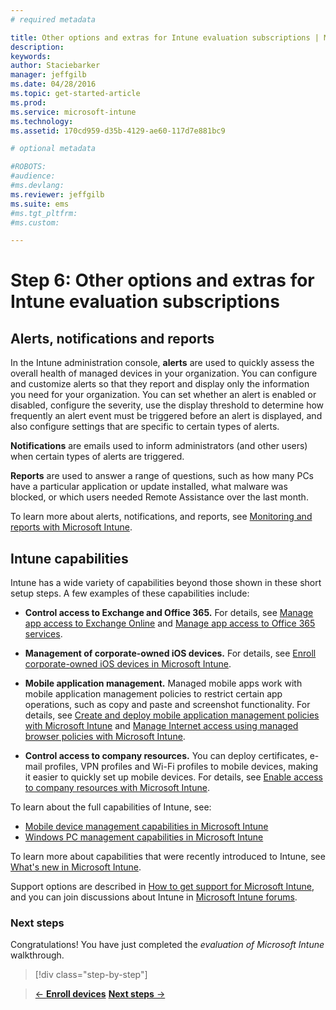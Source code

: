 ```yaml
---
# required metadata

title: Other options and extras for Intune evaluation subscriptions | Microsoft Intune
description:
keywords:
author: Staciebarker
manager: jeffgilb
ms.date: 04/28/2016
ms.topic: get-started-article
ms.prod:
ms.service: microsoft-intune
ms.technology:
ms.assetid: 170cd959-d35b-4129-ae60-117d7e881bc9

# optional metadata

#ROBOTS:
#audience:
#ms.devlang:
ms.reviewer: jeffgilb
ms.suite: ems
#ms.tgt_pltfrm:
#ms.custom:

---
```


# Step 6: Other options and extras for Intune evaluation subscriptions

## Alerts, notifications and reports
In the Intune administration console, **alerts** are used to quickly assess the overall health of managed devices in your organization. You can configure and customize alerts so that they report and display only the information you need for your organization. You can set whether an alert is enabled or disabled, configure the severity, use the display threshold to determine how frequently an alert event must be triggered before an alert is displayed, and also configure settings that are specific to certain types of alerts.

**Notifications** are emails used to inform administrators (and other users)  when certain types of alerts are triggered.

**Reports** are used to answer a range of questions, such as how many PCs have a particular application or update installed, what malware was blocked, or which users needed Remote Assistance over the last month.

To learn more about alerts, notifications, and reports, see [Monitoring and reports with Microsoft Intune](/Intune/Deploy-Use/monitoring-and-reports-with-microsoft-intune).

## Intune capabilities
Intune has a wide variety of capabilities beyond those shown in these short setup steps. A few examples of these capabilities include:

-   **Control access to Exchange and Office 365.** For details, see [Manage app access to Exchange Online](https://technet.microsoft.com/library/dn705841.aspx) and [Manage app access to Office 365 services](https://technet.microsoft.com/library/dn818907.aspx).

-   **Management of corporate-owned iOS devices.** For details, see [Enroll corporate-owned iOS devices in Microsoft Intune](/Intune/Deploy-Use/enroll-corporate-owned-ios-devices-in-microsoft-intune).

-   **Mobile application management.** Managed mobile apps work with mobile application management policies to restrict certain app operations, such as copy and paste and screenshot functionality. For details, see [Create and deploy mobile application management policies with Microsoft Intune](/Intune/Deploy-Use/create-and-deploy-mobile-app-management-policies-with-microsoft-intune) and [Manage Internet access using managed browser policies with Microsoft Intune](/Intune/Deploy-Use/manage-internet-access-using-managed-browser-policies).

-   **Control access to company resources.** You can deploy certificates, e-mail profiles, VPN profiles and Wi-Fi profiles to mobile devices, making it easier to quickly set up mobile devices. For details, see [Enable access to company resources with Microsoft Intune](/Intune/Deploy-Use/enable-access-to-company-resources-with-microsoft-intune).

To learn about the full capabilities of Intune, see:
- [Mobile device management capabilities in Microsoft Intune](mobile-device-management-capabilities-in-microsoft-intune.md)
- [Windows PC management capabilities in Microsoft Intune](windows-pc-management-capabilities-in-microsoft-intune.md)

To learn more about capabilities that were recently introduced to Intune, see [What's new in Microsoft Intune](/Intune/Deploy-Use/whats-new-in-microsoft-intune).

Support options are described in [How to get support for Microsoft Intune](/Intune/Troubleshoot/how-to-get-support-for-microsoft-intune), and you can join discussions about Intune in [Microsoft Intune forums](https://social.technet.microsoft.com/Forums/en-US/home?forum=microsoftintuneprod).

### Next steps
Congratulations! You have just completed the *evaluation of Microsoft Intune* walkthrough.

>[!div class="step-by-step"]

>[&larr; **Enroll devices**](.\get-started-with-a-30-day-trial-of-microsoft-intune-step-5.md)     [**Next steps** &rarr;](.\get-started-with-a-30-day-trial-of-microsoft-intune-step-7.md)  
